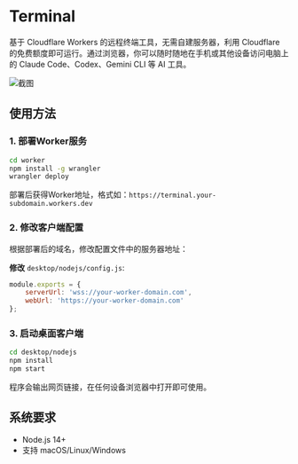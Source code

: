 # Terminal

基于 Cloudflare Workers 的远程终端工具，无需自建服务器，利用 Cloudflare 的免费额度即可运行。通过浏览器，你可以随时随地在手机或其他设备访问电脑上的 Claude Code、Codex、Gemini CLI 等 AI 工具。

![截图](https://r2.chatnext.ai/cc-link-release/screen.png)

## 使用方法

### 1. 部署Worker服务

```bash
cd worker
npm install -g wrangler
wrangler deploy
```

部署后获得Worker地址，格式如：`https://terminal.your-subdomain.workers.dev`

### 2. 修改客户端配置

根据部署后的域名，修改配置文件中的服务器地址：

**修改** `desktop/nodejs/config.js`:
```js
module.exports = {
    serverUrl: 'wss://your-worker-domain.com',
    webUrl: 'https://your-worker-domain.com'
};
```

### 3. 启动桌面客户端

```bash
cd desktop/nodejs
npm install
npm start
```

程序会输出网页链接，在任何设备浏览器中打开即可使用。

## 系统要求

- Node.js 14+
- 支持 macOS/Linux/Windows
